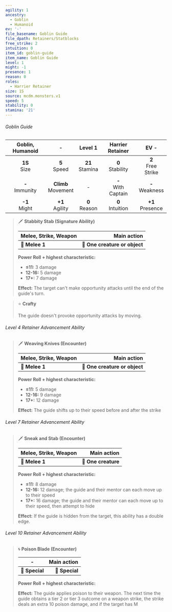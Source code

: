 ```yaml
---
agility: 1
ancestry:
  - Goblin
  - Humanoid
ev: '-'
file_basename: Goblin Guide
file_dpath: Retainers/Statblocks
free_strike: 2
intuition: 0
item_id: goblin-guide
item_name: Goblin Guide
level: 1
might: -1
presence: 1
reason: 0
roles:
  - Harrier Retainer
size: 1S
source: mcdm.monsters.v1
speed: 5
stability: 0
stamina: '21'
---
```


###### Goblin Guide

|  Goblin, Humanoid   |            -            |       Level 1       |    Harrier Retainer     |          EV -          |
| :-----------------: | :---------------------: | :-----------------: | :---------------------: | :--------------------: |
|  **1S**<br/> Size   |    **5**<br/> Speed     | **21**<br/> Stamina |  **0**<br/> Stability   | **2**<br/> Free Strike |
| **-**<br/> Immunity | **Climb**<br/> Movement |          -          | **-**<br/> With Captain |  **-**<br/> Weakness   |
|  **-1**<br/> Might  |   **+1**<br/> Agility   |  **0**<br/> Reason  |  **0**<br/> Intuition   |  **+1**<br/> Presence  |

> 🗡 **Stabbity Stab (Signature Ability)**
>
> | **Melee, Strike, Weapon** |               **Main action** |
> | ------------------------- | ----------------------------: |
> | **📏 Melee 1**            | **🎯 One creature or object** |
>
> **Power Roll + highest characteristic:**
>
> - **≤11:** 3 damage
> - **12-16:** 5 damage
> - **17+:** 7 damage
>
> **Effect:** The target can't make opportunity attacks until the end of the guide's turn.

> ⭐️ **Crafty**
>
> The guide doesn't provoke opportunity attacks by moving.

###### Level 4 Retainer Advancement Ability

> 🗡 **Weaving Knives (Encounter)**
>
> | **Melee, Strike, Weapon** |               **Main action** |
> | ------------------------- | ----------------------------: |
> | **📏 Melee 1**            | **🎯 One creature or object** |
>
> **Power Roll + highest characteristic:**
>
> - **≤11:** 5 damage
> - **12-16:** 9 damage
> - **17+:** 12 damage
>
> **Effect:** The guide shifts up to their speed before and after the strike

###### Level 7 Retainer Advancement Ability

> 🗡 **Sneak and Stab (Encounter)**
>
> | **Melee, Strike, Weapon** |     **Main action** |
> | ------------------------- | ------------------: |
> | **📏 Melee 1**            | **🎯 One creature** |
>
> **Power Roll + highest characteristic:**
>
> - **≤11:** 8 damage
> - **12-16:** 12 damage; the guide and their mentor can each move up to their speed
> - **17+:** 16 damage; the guide and their mentor can each move up to their speed, then attempt to hide
>
> **Effect:** If the guide is hidden from the target, this ability has a double edge.

###### Level 10 Retainer Advancement Ability

> 🌀 **Poison Blade (Encounter)**
>
> | **-**          | **Main action** |
> | -------------- | --------------: |
> | **📏 Special** |  **🎯 Special** |
>
> **Power Roll + highest characteristic:**
>
> **Effect:** The guide applies poison to their weapon. The next time the guide obtains a tier 2 or tier 3 outcome on a weapon strike, the strike deals an extra 10 poison damage, and if the target has M
